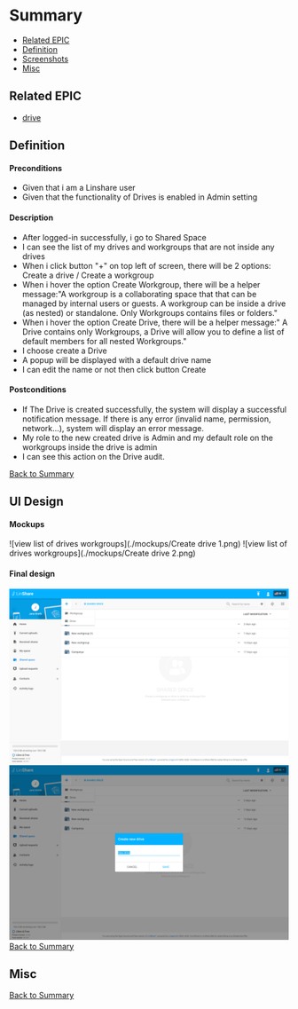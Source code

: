 # Summary

* [Related EPIC](#related-epic)
* [Definition](#definition)
* [Screenshots](#screenshots)
* [Misc](#misc)

## Related EPIC

* [drive](./README.md)

## Definition

#### Preconditions
*  Given that i am a Linshare user 
*  Given that the functionality of Drives is enabled in Admin setting
#### Description
*  After logged-in successfully, i go to Shared Space 
*  I can see the list of my drives and workgroups that are not inside any drives 
*  When i  click button "+" on top left of screen, there will be 2 options: Create a drive / Create a workgroup
*  When i hover the option Create Workgroup, there will be a helper message:"A workgroup is a collaborating space that that can be managed by internal users or guests. A workgroup can be inside a drive (as nested) or standalone. Only Workgroups contains files or folders."
*  When i hover the option Create Drive, there will be a helper message:" A Drive contains only Workgroups, a Drive will allow you to define a list of default members for all nested Workgroups." 
*  I choose create a Drive 
*  A popup will be displayed with a default drive name 
*  I can edit the name or not then click button Create  
#### Postconditions
*  If The Drive is created successfully, the system will display a successful notification message. If there is any error (invalid name, permission, network...), system will display an error message.
*  My role to the new created drive is Admin and my default role on the workgroups inside the drive is admin 
*  I can see this action on the Drive audit.

[Back to Summary](#summary)

## UI Design

#### Mockups
![view list of drives workgroups](./mockups/Create drive 1.png)
![view list of drives workgroups](./mockups/Create drive 2.png)

#### Final design
![story2.1](./design/story2.1.png)
![story2.2](./design/story2.2.png)
[Back to Summary](#summary)
## Misc

[Back to Summary](#summary)
